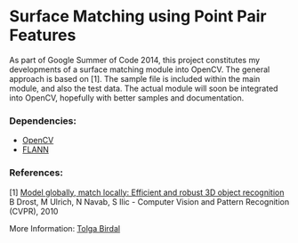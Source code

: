 # Surface Matching using Point Pair Features

As part of Google Summer of Code 2014, this project constitutes my developments of a surface matching module into OpenCV. The general approach is based on [1]. The sample file is included within the main module, and also the test data. The actual module will soon be integrated into OpenCV, hopefully with better samples and documentation.

### Dependencies:

 * [OpenCV](http://opencv.org)
 * [FLANN](http://www.cs.ubc.ca/research/flann/)


### References:

 [1] [Model globally, match locally: Efficient and robust 3D object recognition](http://campar.cs.tum.edu/pub/drost2010CVPR/drost2010CVPR.pdf) B Drost, M Ulrich, N Navab, S Ilic - Computer Vision and Pattern Recognition (CVPR), 2010
 

More Information: [Tolga Birdal](http://tolgabirdal.github.io)
